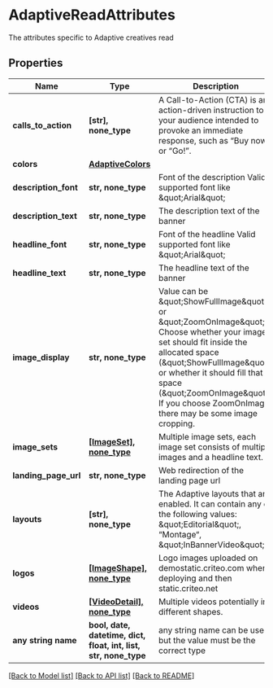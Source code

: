 # AdaptiveReadAttributes

The attributes specific to Adaptive creatives read

## Properties
Name | Type | Description | Notes
------------ | ------------- | ------------- | -------------
**calls_to_action** | **[str], none_type** | A Call-to-Action (CTA) is an action-driven instruction to your audience intended to provoke an immediate  response, such as “Buy now” or “Go!”. | [optional] 
**colors** | [**AdaptiveColors**](AdaptiveColors.md) |  | [optional] 
**description_font** | **str, none_type** | Font of the description  Valid supported font like \&quot;Arial\&quot; | [optional] 
**description_text** | **str, none_type** | The description text of the banner | [optional] 
**headline_font** | **str, none_type** | Font of the headline  Valid supported font like \&quot;Arial\&quot; | [optional] 
**headline_text** | **str, none_type** | The headline text of the banner | [optional] 
**image_display** | **str, none_type** | Value can be \&quot;ShowFullImage\&quot; or \&quot;ZoomOnImage\&quot;. Choose whether your image set should fit inside the allocated  space (\&quot;ShowFullImage\&quot;) or whether it should fill that space (\&quot;ZoomOnImage\&quot;). If you choose ZoomOnImage, there may be some  image cropping. | [optional] 
**image_sets** | [**[ImageSet], none_type**](ImageSet.md) | Multiple image sets, each image set consists of multiple images and a headline text. | [optional] 
**landing_page_url** | **str, none_type** | Web redirection of the landing page url | [optional] 
**layouts** | **[str], none_type** | The Adaptive layouts that are enabled.  It can contain any of the following values: \&quot;Editorial\&quot;, “Montage“, \&quot;InBannerVideo\&quot;. | [optional] 
**logos** | [**[ImageShape], none_type**](ImageShape.md) | Logo images uploaded on demostatic.criteo.com when deploying and then static.criteo.net | [optional] 
**videos** | [**[VideoDetail], none_type**](VideoDetail.md) | Multiple videos potentially in different shapes. | [optional] 
**any string name** | **bool, date, datetime, dict, float, int, list, str, none_type** | any string name can be used but the value must be the correct type | [optional]

[[Back to Model list]](../README.md#documentation-for-models) [[Back to API list]](../README.md#documentation-for-api-endpoints) [[Back to README]](../README.md)


